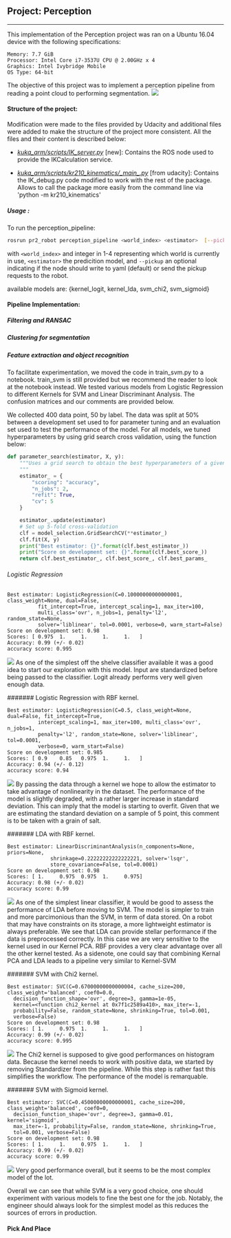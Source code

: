 ## Project: Perception
____

This implementation of the Perception project was ran on a Ubuntu 16.04 device with the following specifications:

    Memory: 7.7 GiB
    Processor: Intel Core i7-3537U CPU @ 2.00GHz x 4
    Graphics: Intel Ivybridge Mobile
    OS Type: 64-bit


The objective of this project was to implement a perception pipeline from reading a point cloud to performing segmentation.
![](./media/full_bin.jpg ) 

#### Structure of the project:

Modification were made to the files provided by Udacity and additional files were added to make the structure of the project more consistent.
All the files and their content is described below:

- [*kuka_arm/scripts/IK_server.py*](./kuka_arm/scripts/IK_server.py) [new]: Contains the ROS node used to provide the IKCalculation service.

- [*kuka_arm/scripts/kr210_kinematics/\__main\__.py*](./kuka_arm/scripts/kr210_kinematics/__main__.py) [from udacity]: Contains the IK_debug.py code modified to work with the rest of the package. Allows to call the package more easily from the command line via 'python -m kr210_kinematics'

##### Usage :

To run the perception_pipeline:

```bash
rosrun pr2_robot perception_pipeline <world_index> <estimator>  [--pickup]
```

with `<world_index>` and integer in 1-4 representing which world is currently in use, `<estimator>` the predicition model, and `--pickup` an optional indicating if the node should write to yaml (default) or send the pickup requests to the robot.

available models are: {kernel_logit, kernel_lda, svm_chi2, svm_sigmoid}

#### Pipeline Implementation:

##### Filtering and RANSAC

##### Clustering for segmentation

##### Feature extraction and object recognition


To facilitate experimentation, we moved the code in train_svm.py to a notebook. train_svm is still provided but we recommend the reader to look at the notebook instead. 
We tested various models from Logistic Regression to different Kernels for SVM and Linear Discriminant Analysis. The confusion matrices and our comments are provided below.

We collected 400 data point, 50 by label.
The data was split at 50% between a development set used to for parameter tuning and an evaluation set used to test the performance of the model. 
For all models, we tuned hyperparameters by using grid search cross validation, using the function below:

```python
def parameter_search(estimator, X, y):
    """Uses a grid search to obtain the best hyperparameters of a given on the provided dataset.
    """
    estimator_ = {
        "scoring": "accuracy",
        "n_jobs": 2,
        "refit": True,
        "cv": 5
    }

    estimator_.update(estimator)
    # Set up 5-fold cross-validation
    clf = model_selection.GridSearchCV(**estimator_)
    clf.fit(X, y)
    print("Best estimator: {}".format(clf.best_estimator_))
    print("Score on development set: {}".format(clf.best_score_))
    return clf.best_estimator_, clf.best_score_, clf.best_params_
```


###### Logistic Regression
```
Best estimator: LogisticRegression(C=0.10000000000000001, class_weight=None, dual=False,
          fit_intercept=True, intercept_scaling=1, max_iter=100,
          multi_class='ovr', n_jobs=1, penalty='l2', random_state=None,
          solver='liblinear', tol=0.0001, verbose=0, warm_start=False)
Score on development set: 0.98
Scores: [ 0.975  1.     1.     1.     1.   ]
Accuracy: 0.99 (+/- 0.02)
accuracy score: 0.995
```
![](./media/confusion_matrices/logit.jpg?raw=true)
As one of the simplest off the shelve classifier available it was a good idea to start our exploration with this model. Input are standardized before being passed to the classifier. 
Logit already performs very well given enough data. 

####### Logistic Regression with RBF kernel.
```
Best estimator: LogisticRegression(C=0.5, class_weight=None, dual=False, fit_intercept=True,
          intercept_scaling=1, max_iter=100, multi_class='ovr', n_jobs=1,
          penalty='l2', random_state=None, solver='liblinear', tol=0.0001,
          verbose=0, warm_start=False)
Score on development set: 0.985
Scores: [ 0.9    0.85   0.975  1.     1.   ]
Accuracy: 0.94 (+/- 0.12)
accuracy score: 0.94
```
![](./media/confusion_matrices/kernel_logit.jpg?raw=true)
By passing the data through a kernel we hope to allow the estimator to take advantage of nonlinearity in the dataset. The performance of the model is slightly degraded, with a rather larger increase in standard deviation. This can imply that the model is starting to overfit. Given that we are estimating the standard deviation on a sample of 5 point, this comment is to be taken with a grain of salt.

####### LDA with RBF kernel.
```
Best estimator: LinearDiscriminantAnalysis(n_components=None, priors=None,
              shrinkage=0.22222222222222221, solver='lsqr',
              store_covariance=False, tol=0.0001)
Score on development set: 0.98
Scores: [ 1.     0.975  0.975  1.     0.975]
Accuracy: 0.98 (+/- 0.02)
accuracy score: 0.99
```
![](./media/confusion_matrices/kernel_lda.jpg?raw=true)
As one of the simplest linear classifier, it would be good to assess the performance of LDA before moving to SVM. The model is simpler to train and more parcimonious than the SVM, in term of data stored. On a robot that may have constraints on its storage, a more lightweight estimator is always preferable.
We see that LDA can provide stellar performance if the data is preprocessed correctly. In this case we are very sensitive to the kernel used in our Kernel PCA. RBF provides a very clear advantage over all the other kernel tested.
As a sidenote, one could say that combining Kernal PCA and LDA leads to a pipeline very similar to Kernel-SVM

####### SVM with Chi2 kernel.
```
Best estimator: SVC(C=0.67000000000000004, cache_size=200, class_weight='balanced', coef0=0.0,
  decision_function_shape='ovr', degree=3, gamma=1e-05,
  kernel=<function chi2_kernel at 0x7f1c2589a410>, max_iter=-1,
  probability=False, random_state=None, shrinking=True, tol=0.001,
  verbose=False)
Score on development set: 0.98
Scores: [ 1.     0.975  1.     1.     1.   ]
Accuracy: 0.99 (+/- 0.02)
accuracy score: 0.995
```
![](./media/confusion_matrices/svm_chi2.jpg?raw=true)
The Chi2 kernel is supposed to give good performances on histogram data. Because the kernel needs to work with positive data, we started by removing Standardizer from the pipeline. While this step is rather fast this simplifies the workflow.
The performance of the model is remarquable.

####### SVM with Sigmoid kernel.
```
Best estimator: SVC(C=0.45000000000000001, cache_size=200, class_weight='balanced', coef0=0,
  decision_function_shape='ovr', degree=3, gamma=0.01, kernel='sigmoid',
  max_iter=-1, probability=False, random_state=None, shrinking=True,
  tol=0.001, verbose=False)
Score on development set: 0.98
Scores: [ 1.     1.     0.975  1.     1.   ]
Accuracy: 0.99 (+/- 0.02)
accuracy score: 0.99
```
![](./media/confusion_matrices/svm_sigmoid.jpg?raw=true)
Very good performance overall, but it seems to be the most complex model of the lot.


Overall we can see that while SVM is a very good choice, one should experiment with various models to fine the best one for the job. Notably, the engineer should always look for the simplest model as this reduces the sources of errors in production.

#### Pick And Place




